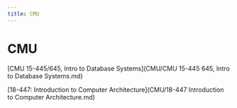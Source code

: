 ```yaml
---
title: CMU
---
```


# CMU

[CMU 15-445/645, Intro to Database Systems](CMU/CMU 15-445 645, Intro to Database Systems.md)

[18-447: Introduction to Computer Architecture](CMU/18-447 Introduction to Computer Architecture.md)
